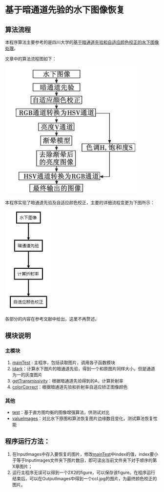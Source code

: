 # 基于暗通道先验的水下图像恢复 

## 算法流程

本程序算法主要参考的是四川大学的[基于暗通道先验和自适应颜色校正的水下图像处理](基于暗通道先验和自适应颜色校正的水下图像处理.pdf)。

文章中的算法流程图如下：

![avatar](流程图1.png)

本程序实现了暗通道先验及自适应颜色校正，主要的详细流程变更为下图所示：

![avatar](流程图2.png)

各部分的内容在参考文献中给出，这里不再赘述。

## 模块说明

### 主模块
1. [mainTest](mainTest.m) : 主程序，包括读取图片，调用各子函数模块
2. [Idark](Idark.m)：计算水下图片的暗通道先验，得到一个和原图片同样大小，但是通道为一的灰度图片
3. [getTransmissivity](getTransmissivity.m)：根据暗通道先验得到的A，计算折射率
4. [colorCorrect](colorCorrect.m)：根据暗通道先验和折射率自适应矫正图像颜色

### 其他
* [test](test.m)：基于直方图均衡的图像增强算法，供测试对比
* [valueImages](valueImages.m)：对比水下原图和算法恢复图片边缘数目变化，测试算法恢复性能

## 程序运行方法：

1. 在InputImages中存入要恢复的图片，修改[mainTest](mainTest.m)中index的值，index要小于等于InputImages文件夹下图片数目，即可读出当前文件夹下对于顺序的第X章图片；
2. 运行主程序无误可以得到一个2X2的figure，可以保存该figure。在程序运行结束后，可以在OutputImages中得到一个ccI.jpg的图片，为最终颜色校正的图片。